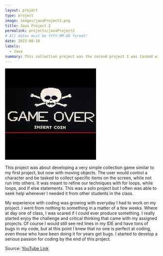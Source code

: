 ```yaml
---
layout: project
type: project
image: images/javaProject2.png
title: Java Project 2
permalink: projects/javaProject2
# All dates must be YYYY-MM-DD format!
date: 2015-08-18
labels:
  - Java
summary: This collection project was the second project I was tasked with as an ICS student.  
---
```


<div class="ui small rounded images">
  <img class="ui image" src="../images/javaProject2.png ">
</div>

This project was about developing a very simple collection game similar to my first project, but now with moving objects. The user would control a character and be tasked to collect specific items on the screen, while not run into others. It was meant to refine our techniques with for loops, while loops, and if else statements. This was a solo project but I often was able to seek help whenever I needed it from other students in the class. 

My experience with coding was growing with everyday I had to work on my project. I went from nothing to something in a matter of a few weeks. Where at day one of class, I was scared if I could ever produce something. I really started enjoy the challenge and critical thinking that came with my assigned projects. Of course I would still see red lines in my IDE and have tons of bugs in my code, but at this point I knew that no one is perfect at coding, even those who have been doing it for years get bugs. I started to develop a serious passion for coding by the end of this project.

Source: <a href="https://www.youtube.com/watch?v=K8UMINtRM2g"><i class="large github icon"></i>YouTube Link</a>
